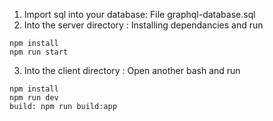 1. Import sql into your database: File graphql-database.sql
2. Into the server directory :
Installing dependancies  and run
```
npm install
npm run start
```

3. Into the client directory :
Open another bash and run 

```
npm install
npm run dev
build: npm run build:app